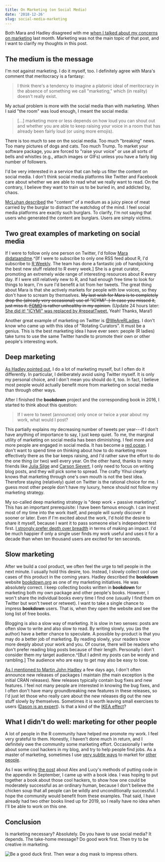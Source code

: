 ```yaml
---
title: On Marketing (on Social Media)
date: '2018-12-26'
slug: social-media-marketing
---
```


Both Mara and Hadley disagreed with me [when I talked about my concerns on marketing](/en/2018/11/dependency-winner/) last month. Marketing was not the main topic of that post, and I want to clarify my thoughts in this post.

## The medium is the message

I'm not against marketing. I do it myself, too. I definitely agree with Mara's comment that meritocracy is a fantasy:

> I think there's a tendency to imagine a platonic ideal of meritocracy in the absence of something we call "marketing," which (in reality) doesn't really exist.

My actual problem is more with the social media than with marketing. When I said "the room" was loud enough, I meant the social media:

> [...] marketing more or less depends on how loud you can shout out and whether you are able to keep raising your voice in a room that has already been fairly loud (or using more emojis).

There is too much to see on the social media. Too much "breaking" news. Too many pictures of dogs and cats. Too much Trump. To market your software package, you are forced to "raise your voice" or use all sorts of bells and whistles (e.g., attach images or GIFs) unless you have a fairly big number of followers.

I'd be very interested in a service that can help us filter the content on social media. I don't think social media platforms like Twitter and Facebook care about whether we are able to read what we really want to read. On the contrary, I believe they want to train us to be buried in, and addicted by, chaos.

[McLuhan described](https://en.wikipedia.org/wiki/The_medium_is_the_message) the "content" of a medium as a juicy piece of meat carried by the burglar to distract the watchdog of the mind. I feel social media platforms are exactly such burglars. To clarify, I'm not saying that users who generated the content are burglars. Users are simply victims.

## Two great examples of marketing on social media

If I were to follow only one person on Twitter, I'd follow [Mara @dataandme](https://twitter.com/dataandme).^[If I were to subscribe to only one RSS feed about R, I'd subscribe to [R Weekly](https://rweekly.org). The team has done a fantastic job of handpicking the best new stuff related to R every week.] She is a great curator, promoting an extremely wide range of interesting resources about R every day. If I were still relatively new to R, and had enough free time to look for things to learn, I'm sure I'd benefit a lot from her tweets. The great thing about Mara is that she actively markets for people with low voices, so they don't have to scream by themselves. ~~My last wish for Mara is to completely drop the (already very occasional) use of "ICYMI" :) In case you missed it, just miss it. [FOMO](https://en.wikipedia.org/wiki/Fear_of_missing_out) is rather unhealthy in my opinion.~~ (Update 24 hours later: [She did it! "ICYMI" was replaced by #repeatTweet.](https://twitter.com/dataandme/status/1078850366492561409) Yeah! Thanks, Mara!)

Another great example of marketing on Twitter is [@WeAreRLadies](https://twitter.com/wearerladies). I don't know who came up with this idea of "Rotating Curators". It must be a genius. This is the best marketing idea I have ever seen: people (R ladies) take turns to use the same Twitter handle to promote their own or other people's interesting work.

## Deep marketing

[As Hadley pointed out](/en/2018/11/dependency-winner/#comment-4192835297), I do a lot of marketing myself, but I often do it differently. In particular, I deliberately avoid using Twitter myself. It is only my personal choice, and I don't mean you should do it, too. In fact, I believe most people would actually benefit more from marketing on social media than through other ways.

After I finished the **bookdown** project and the corresponding book in 2016, I started to think about this question:

> If I were to tweet (announce) only once or twice a year about my work, what would I post?

This partially explains my decreasing number of tweets per year---if I don't have anything of importance to say, I just keep quiet. To me, the marginal utility of marketing on social media has been diminishing. I feel more and more people are engaged in social media. It has become a [red ocean](https://en.wikipedia.org/wiki/Blue_Ocean_Strategy). I don't want to spend time on thinking about how to do marketing more effectively there as the bar keeps raising, and I'd rather save the effort to do the one thing (or two) well every year. On the other hand, thanks to many friends like [Julia Silge](https://twitter.com/juliasilge/status/1062575146404274176) and [Carson Sievert](https://twitter.com/cpsievert/status/950416948634021893), I only need to focus on writing blog posts, and they will pick some to spread. The crafty Yihui clearly knows that marketing through one's own mouth is not the best idea. Therefore staying (relatively) quiet on Twitter is the rational choice for me. I guess most other people don't have my luxury, hence should not follow my marketing strategy.

My so-called deep marketing strategy is "deep work + passive marketing". This has an important prerequisite: I have been famous enough. I can invest most of my time into the work itself, and people will surely discover it sooner or later. Even if I'm excited about the work, I'd hold the desire to share it myself, because I want it to pass someone else's independent test first. [I strongly prefer depth over breadth](/en/2018/08/influence-depth-or-breadth/) in terms of making an impact. I'd be much happier if only a single user finds my work useful and uses it for a decade than when ten thousand users are excited for ten seconds.

## Slow marketing

After we build a cool product, we often feel the urge to tell people in the next minute. I usually hold this desire, too. Instead, I slowly collect cool use cases of this product in the coming years. Hadley described the **bookdown** website [bookdown.org](https://bookdown.org) as one of my marketing initiatives. He was absolutely correct. I keep collecting books written in **bookdown** for marketing both my own package and other people's books. However, I won't share the individual books every time I find one (usually I find them on Twitter but won't tweet or retweet). I want to take a single chance to impress **bookdown** users. That is, when they open the website and see the long list of free books.

Blogging is also a slow way of marketing. It is slow in two senses: posts are often slow to write and also slow to read. By writing slowly, you (as the author) have a better chance to speculate. A possible by-product is that you may do a better job of marketing. By reading slowly, your readers know more deeply about your work and you. Of course, there will be readers who don't prefer reading blog posts because of their length. Personally I don't consider them my target audience.^[But I admit my posts can be wordy and rambling.] The audience who are easy to get may also be easy to lose.

[As I mentioned to Martin John Hadley](https://twitter.com/martinjhnhadley/status/1074961327414743042) a few days ago, I don't often announce new releases of packages I maintain (the main exception is the initial CRAN releases). New releases typically contain bug fixes and new features. I feel not many people are interested in knowing the bug fixes, and I often don't have many groundbreaking new features in these releases, so I'd just let those who really care about the new releases dig out the new stuff slowly by themselves. Sometimes it is worth leaving small exercises to users ([Dason is an expert](https://stackoverflow.com/questions/53820938#comment94526023_53820938)). Is that a kind of the [IKEA effect](https://en.wikipedia.org/wiki/IKEA_effect)?

## What I didn't do well: marketing for other people

A lot of people in the R community have helped me promote my work. I feel very grateful to them. Honestly, I haven't done much in return, and I definitely owe the community some marketing effort. Occasionally I write about some cool hackers in my blog, and try to help people find jobs. As a master of marketing, sometimes I use [very subtle ways](https://pagedown.rbind.io/html-resume) to market for [other people](https://pagedown.rbind.io/html-letter).

As I was writing [the post](/en/2018/09/code-appendix/) about Alex and Lucy's methods of putting code in the appendix in September, I came up with a book idea. I was hoping to put together a book about those cool hackers, to show how one could be moderately successful as an ordinary human, because I don't believe the chicken soup that all people can be wildly and unconditionally successful. I hope the community would benefit from these examples. That said, I have already had two other books lined up for 2019, so I really have no idea when I'll be able to work on this one.

## Conclusion

Is marketing necessary? Absolutely. Do you have to use social media? It depends. The take-home message? Do good work first. Then try to be creative in marketing.

![Be a good duck first. Then wear a dog mask to impress others.](https://slides.yihui.org/gif/duck-dog-mask.gif)
